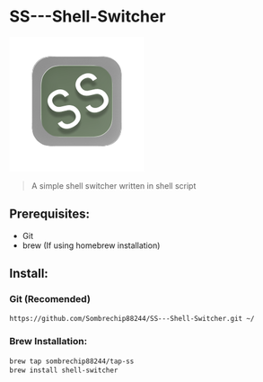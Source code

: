 # SS---Shell-Switcher
<img src="img/SS_Shell-Switcher_icon.png">

> A simple shell switcher written
> in shell script

## Prerequisites:
- Git
- brew (If using homebrew installation)
## Install:
### Git (Recomended)
```
https://github.com/Sombrechip88244/SS---Shell-Switcher.git ~/
```
### Brew Installation:
```
brew tap sombrechip88244/tap-ss
brew install shell-switcher
```
